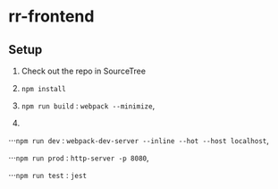 # rr-frontend

## Setup

1. Check out the repo in SourceTree  

2. `npm install`

3. `npm run build` : `webpack --minimize`,
4. 
⋅⋅⋅`npm run dev` : `webpack-dev-server --inline --hot --host localhost`,
    
⋅⋅⋅`npm run prod` : `http-server -p 8080`,
    
⋅⋅⋅`npm run test` : `jest`
    
